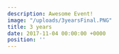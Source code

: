 ```yaml
---
description: Awesome Event!
image: "/uploads/3yearsFinal.PNG"
title: 3 years
date: 2017-11-04 00:00:00 +0000
position: ''
---
```

